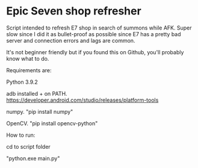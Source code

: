 # Epic Seven shop refresher

Script intended to refresh E7 shop in search of summons while AFK. Super slow since I did it as bullet-proof as possible since E7 has
a pretty bad server and connection errors and lags are common.

It's not beginner friendly but if you found this on Github, you'll probably know what to do. 



Requirements are:

Python 3.9.2

adb installed + on PATH. https://developer.android.com/studio/releases/platform-tools

numpy. "pip install numpy"

OpenCV. "pip install opencv-python"



How to run:

cd to script folder

"python.exe main.py" 
